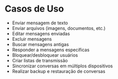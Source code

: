 
# Casos de Uso

- Enviar mensagem de texto
- Enviar arquivos (imagens, documentos, etc.)
- Editar mensagens enviadas
- Excluir mensagens
- Buscar mensagens antigas
- Responder a mensagens específicas
- Bloquear/desbloquear usuários
- Criar listas de transmissão
- Sincronizar conversas em múltiplos dispositivos
- Realizar backup e restauração de conversas